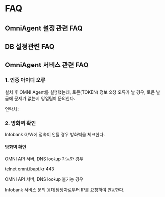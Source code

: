 # FAQ

## OmniAgent 설정 관련 FAQ



## DB 설정관련 FAQ



## OmniAgent 서비스 관련 FAQ



### 1.  인증 아이디 오류

설치 후 OMNI Agent를 실행했는데, 토큰(TOKEN) 정보 요청 오류가 날 경우, 토큰 발급에 문제가 없는지 영업팀에 문의한다.

연락처 :&#x20;

### 2.  방화벽 확인

Infobank G/W에 접속이 안될 경우 방화벽을 체크한다.

#### 방화벽 확인

OMNI API 서버, DNS lookup 가능한 경우

telnet omni.ibapi.kr 443

OMNI API 서버, DNS lookup 불가능 경우

Infobank 서비스 문의 응대 담당자로부터 IP를 요청하여 연동한다.

